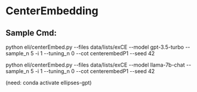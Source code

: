 # CenterEmbedding

## Sample Cmd:

python eli/centerEmbed.py --files data/lists/exCE --model gpt-3.5-turbo --sample_n 5 -i 1 --tuning_n 0 --cot centerembedP1 --seed 42

python eli/centerEmbed.py --files data/lists/exCE --model llama-7b-chat --sample_n 5 -i 1 --tuning_n 0 --cot centerembedP1 --seed 42

(need: conda activate ellipses-gpt)
